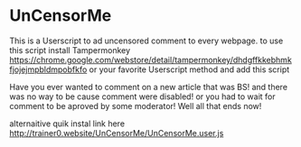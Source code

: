 # UnCensorMe

This is a Userscript to ad uncensored comment to every webpage.
to use this script install Tampermonkey
https://chrome.google.com/webstore/detail/tampermonkey/dhdgffkkebhmkfjojejmpbldmpobfkfo
or your favorite Userscript method
and add this script

Have you ever wanted to comment on a new article that was BS! and there was no way to be cause comment were disabled!
or you had to wait for comment to be aproved by some moderator!
Well all that ends now!

alternaitive quik instal link here
http://trainer0.website/UnCensorMe/UnCensorMe.user.js
